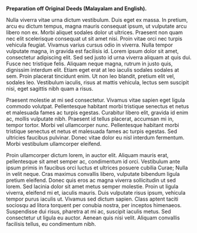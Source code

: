 **Preparation off Original Deeds (Malayalam and English).**

Nulla viverra vitae urna dictum vestibulum. Duis eget ex massa. In pretium, arcu eu dictum tempus, magna mauris consequat ipsum, ut vulputate arcu libero non ex. Morbi aliquet sodales dolor ut ultrices. Praesent non quam nec elit scelerisque consequat ut sit amet nisi. Proin vitae orci nec turpis vehicula feugiat. Vivamus varius cursus odio in viverra. Nulla tempor vulputate magna, in gravida est facilisis id. Lorem ipsum dolor sit amet, consectetur adipiscing elit. Sed sed justo id urna viverra aliquam at quis dui. Fusce nec tristique felis. Aliquam neque magna, rutrum in justo quis, dignissim interdum elit. Etiam eget erat at leo iaculis sodales sodales at sem. Proin placerat tincidunt enim. Ut non leo blandit, pretium elit vel, sodales leo. Vestibulum iaculis, risus at mattis vehicula, lectus sem suscipit nisi, eget sagittis nibh quam a risus.

Praesent molestie at mi sed consectetur. Vivamus vitae sapien eget ligula commodo volutpat. Pellentesque habitant morbi tristique senectus et netus et malesuada fames ac turpis egestas. Curabitur libero elit, gravida id enim ac, mollis vulputate nibh. Praesent id tellus placerat, accumsan mi in, tempor tortor. Morbi vel ullamcorper nunc. Pellentesque habitant morbi tristique senectus et netus et malesuada fames ac turpis egestas. Sed ultricies faucibus pulvinar. Donec vitae dolor eu nisl interdum fermentum. Morbi vestibulum ullamcorper eleifend.

Proin ullamcorper dictum lorem, in auctor elit. Aliquam mauris erat, pellentesque sit amet semper ac, condimentum id orci. Vestibulum ante ipsum primis in faucibus orci luctus et ultrices posuere cubilia Curae; Nulla in velit neque. Cras maximus convallis libero, vulputate bibendum ligula pretium eleifend. Donec quis eros ac magna viverra sollicitudin ut sed lorem. Sed lacinia dolor sit amet metus semper molestie. Proin ut ligula viverra, eleifend mi et, iaculis mauris. Duis vulputate risus ipsum, vehicula tempor purus iaculis ut. Vivamus sed dictum sapien. Class aptent taciti sociosqu ad litora torquent per conubia nostra, per inceptos himenaeos. Suspendisse dui risus, pharetra at mi ac, suscipit iaculis metus. Sed consectetur ut ligula eu auctor. Aenean quis nisi velit. Aliquam convallis facilisis tellus, eu condimentum nibh.